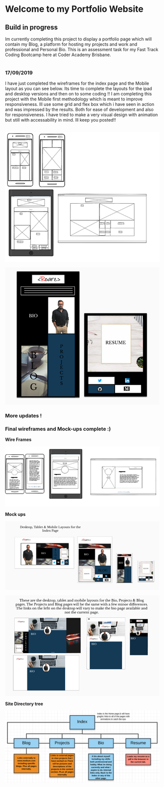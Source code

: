 <h1>Welcome to my Portfolio Website</h1>

<h2>Build in progress</h2>

Im currently completing this project to display a  portfolio page which will contain my Blog, a platform for hosting my projects and work and professional and Personal Bio. This is an assessment task for my Fast Track Coding Bootcamp here at Coder Academy Brisbane.<br><br>

<h3>17/09/2019</h3>

I have just completed the wireframes for the index page and the Mobile layout as you can see below. Its time to complete the layouts for the ipad and desktop versions and then on to some coding !! I am completing this project with the Mobile first methodology which is meant to improve responsiveness. Ill use some grid and flex box which i have seen in action and was impressed by the results. Both for ease of development and also for responsiveness. I have tried to make a very visual design with animation but still with accessability in mind. Ill keep you posted!!<br><br>

![Picutre of Index page wireframes for project.](project-pictures/wireframes.PNG)<br>

![Picture of the mobile layout for the index page.](project-pictures/mobile-layout-1.PNG)<br>

<h3> More updates !</h3>

<h3>Final wireframes and Mock-ups complete :) </h3>

**Wire Frames**<br>

![Picture of bio, blog & projects wireframes for project.](project-pictures/bio-wires.PNG)<br>


**Mock ups**<br>

![Picture of project wireframes.](project-pictures/index-layouts.PNG)<br>

![Picture of the mobile layout](project-pictures/bio-blog-projects-layout.PNG)<br>

**Site Directory tree**<br>

![Picture of project wireframes.](project-pictures/site-directory-tree.PNG)<br>









